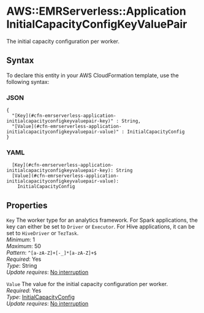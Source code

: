 # AWS::EMRServerless::Application InitialCapacityConfigKeyValuePair<a name="aws-properties-emrserverless-application-initialcapacityconfigkeyvaluepair"></a>

The initial capacity configuration per worker\.

## Syntax<a name="aws-properties-emrserverless-application-initialcapacityconfigkeyvaluepair-syntax"></a>

To declare this entity in your AWS CloudFormation template, use the following syntax:

### JSON<a name="aws-properties-emrserverless-application-initialcapacityconfigkeyvaluepair-syntax.json"></a>

```
{
  "[Key](#cfn-emrserverless-application-initialcapacityconfigkeyvaluepair-key)" : String,
  "[Value](#cfn-emrserverless-application-initialcapacityconfigkeyvaluepair-value)" : InitialCapacityConfig
}
```

### YAML<a name="aws-properties-emrserverless-application-initialcapacityconfigkeyvaluepair-syntax.yaml"></a>

```
  [Key](#cfn-emrserverless-application-initialcapacityconfigkeyvaluepair-key): String
  [Value](#cfn-emrserverless-application-initialcapacityconfigkeyvaluepair-value): 
    InitialCapacityConfig
```

## Properties<a name="aws-properties-emrserverless-application-initialcapacityconfigkeyvaluepair-properties"></a>

`Key`  <a name="cfn-emrserverless-application-initialcapacityconfigkeyvaluepair-key"></a>
The worker type for an analytics framework\. For Spark applications, the key can either be set to `Driver` or `Executor`\. For Hive applications, it can be set to `HiveDriver` or `TezTask`\.  
*Minimum*: 1  
*Maximum*: 50  
*Pattern*: `^[a-zA-Z]+[-_]*[a-zA-Z]+$`  
*Required*: Yes  
*Type*: String  
*Update requires*: [No interruption](https://docs.aws.amazon.com/AWSCloudFormation/latest/UserGuide/using-cfn-updating-stacks-update-behaviors.html#update-no-interrupt)

`Value`  <a name="cfn-emrserverless-application-initialcapacityconfigkeyvaluepair-value"></a>
The value for the initial capacity configuration per worker\.  
*Required*: Yes  
*Type*: [InitialCapacityConfig](aws-properties-emrserverless-application-initialcapacityconfig.md)  
*Update requires*: [No interruption](https://docs.aws.amazon.com/AWSCloudFormation/latest/UserGuide/using-cfn-updating-stacks-update-behaviors.html#update-no-interrupt)